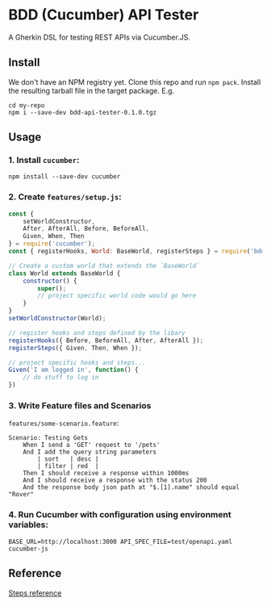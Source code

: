 # BDD (Cucumber) API Tester

A Gherkin DSL for testing REST APIs via Cucumber.JS.

## Install

We don't have an NPM registry yet. Clone this repo and run `npm pack`. Install the resulting tarball
file in the target package. E.g.

```
cd my-repo
npm i --save-dev bdd-api-tester-0.1.0.tgz
```

## Usage

### 1. Install `cucumber`:

`npm install --save-dev cucumber`

### 2. Create `features/setup.js`:

```javascript
const {
    setWorldConstructor,
    After, AfterAll, Before, BeforeAll,
    Given, When, Then
} = require('cucumber');
const { registerHooks, World: BaseWorld, registerSteps } = require('bdd-api-tester');

// Create a custom world that extends the `BaseWorld`
class World extends BaseWorld {
    constructor() {
        super();
        // project specific world code would go here
    }
}
setWorldConstructor(World);

// register hooks and steps defined by the libary
registerHooks({ Before, BeforeAll, After, AfterAll });
registerSteps({ Given, Then, When });

// project specific hooks and steps...
Given('I am logged in', function() {
    // do stuff to log in
})
```

### 3. Write Feature files and Scenarios

`features/some-scenario.feature`:

```gherkin
Scenario: Testing Gets
    When I send a 'GET' request to '/pets'
    And I add the query string parameters
        | sort   | desc |
        | filter | red  |
    Then I should receive a response within 1000ms
    And I should receive a response with the status 200
    And the response body json path at "$.[1].name" should equal "Rover"
```

### 4. Run Cucumber with configuration using environment variables:

`BASE_URL=http://localhost:3000 API_SPEC_FILE=test/openapi.yaml cucumber-js`

## Reference

[Steps reference](./STEPS.md)